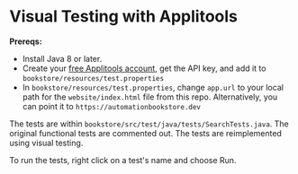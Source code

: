 # Visual Testing with Applitools

**Prereqs:**
* Install Java 8 or later.
* Create your [free Applitools account](https://applitools.com/users/register), get the API key, and add it to `bookstore/resources/test.properties`
* In `bookstore/resources/test.properties`, change `app.url` to your local path for the `website/index.html` file from this repo. Alternatively, you can point it to `https://automationbookstore.dev`

The tests are within `bookstore/src/test/java/tests/SearchTests.java`. The original functional tests are commented out. The tests are reimplemented using visual testing.

To run the tests, right click on a test's name and choose Run.
